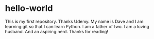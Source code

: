 # hello-world
This is my first repository. Thanks Udemy.
My name is Dave and I am learning git so that I can learn Python.
I am a father of two.
I am a loving husband.
And an aspiring nerd.
Thanks for reading!
